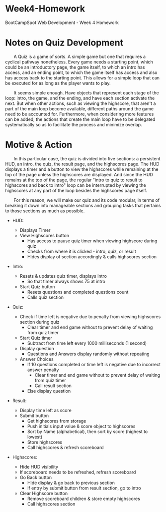 # Week4-Homework
BootCampSpot Web Development - Week 4 Homework

# Notes on Quiz Development
&nbsp;&nbsp;&nbsp;&nbsp;&nbsp;&nbsp; A Quiz is a game of sorts. A simple game but
one that requires a cyclical pathway nonetheless. Every game needs a starting point,
which could be an introductory page, the game itself, to which an intro has access,
and an ending point, to which the game itself has access and also has access back
to the starting point. This allows for a simple loop that can be executed for as 
long as the player wants to play. 

&nbsp;&nbsp;&nbsp;&nbsp;&nbsp;&nbsp; It seems simple enough. Have objects that
represent each stage of the loop: intro, the game, and the ending, and have each
section activate the next. But when other actions, such as viewing the highscore,
that aren't a part of the main loop become available, different paths around the
game need to be accounted for. Furthermore, when considering more features can be
added, the actions that create the main loop have to be delegated systematically
so as to facilitate the process and minimize overlap.

# Motive & Action
&nbsp;&nbsp;&nbsp;&nbsp;&nbsp;&nbsp; In this particular case, the quiz is divided
into five sections: a persistent HUD, an intro, the quiz, the result page, and the
highscores page. The HUD displays a timer and a button to view the highscores while
remaining at the top of the page unless the highscores are displayed. And since the
HUD remains at the top of the page, the regular "intro to quiz to result to highscores
and back to intro" loop can be interrupted by viewing the highscores at any part of
the loop besides the highscores page itself.

&nbsp;&nbsp;&nbsp;&nbsp;&nbsp;&nbsp; For this reason, we will make our quiz and its
code modular, in terms of breaking it down into manageable sections and grouping tasks
that pertains to those sections as much as possible. 

* HUD:
    - Displays Timer
    - View Highscores button
        - Has access to pause quiz timer when viewing highscore during quiz
        - Checks from where it is clicked - intro, quiz, or result
        - Hides display of section accordingly & calls highscores section

* Intro:
    - Resets & updates quiz timer, displays Intro
        - So that timer always shows 75 at intro
    - Start Quiz button
        - Resets questions and completed questions count
        - Calls quiz section

* Quiz:
    - Check if time left is negative due to penalty from viewing highscores section during quiz
        - Clear timer and end game without to prevent delay of waiting from quiz timer
    - Start Quiz timer
        - Subtract from time left every 1000 milliseconds (1 second)
    - Display question
        - Questions and Answers display randomly without repeating
    - Answer Choices
        - If 10 questions completed or time left is negative due to incorrect answer penalty
            - Clear timer and end game without to prevent delay of waiting from quiz timer
            - Call result section
        - Else display question

* Result:
    - Display time left as score
    - Submit button
        - Get highscores from storage
        - Push initials input value & score object to highscores
        - Sort by Name (alphabetical), then sort by score (highest to lowest)
        - Store highscores
        - Call highscores & refresh scoreboard

* Highscores:
    - Hide HUD visibility
    - If scoreboard needs to be refreshed, refresh scoreboard
    - Go Back button
        - Hide display & go back to previous section
        - If entry by submit button from result section, go to intro
    - Clear Highscore button
        - Remove scoreboard children & store empty highscores
        - Call highscores section
